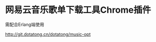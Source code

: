 网易云音乐歌单下载工具Chrome插件
===============================

需配合Erlang端使用

http://git.dotatong.cn/dotatong/music-opt
